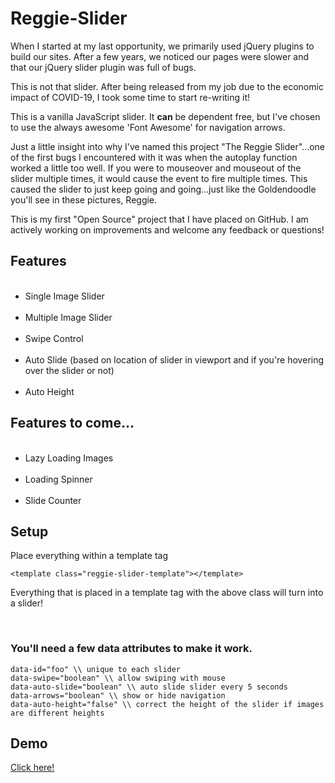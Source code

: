# Reggie-Slider
<p>When I started at my last opportunity, we primarily used jQuery plugins to build our sites. After a few years, we noticed our pages were slower and that our jQuery slider plugin was full of bugs.</p>
<p>This is not that slider. After being released from my job due to the economic impact of COVID-19, I took some time to start re-writing it!</p>
<p>This is a vanilla JavaScript slider. It <strong>can</strong> be dependent free, but I've chosen to use the always awesome 'Font Awesome' for navigation arrows.</p>
<p>Just a little insight into why I've named this project "The Reggie Slider"...one of the first bugs I encountered with it was when the autoplay function worked a little too well. If you were to mouseover and mouseout of the slider multiple times, it would cause the event to fire multiple times. This caused the slider to just keep going and going...just like the Goldendoodle you'll see in these pictures, Reggie.</p>
<p>This is my first "Open Source" project that I have placed on GitHub. I am actively working on improvements and welcome any feedback or questions!</p>

<h2>Features</h2>
<ul>
  <li>Single Image Slider</li>
  <li>Multiple Image Slider</li>
  <li>Swipe Control</li>
  <li>Auto Slide (based on location of slider in viewport and if you're hovering over the slider or not)</li>
  <li>Auto Height</li>
</ul>

<h2>Features to come...</h2>
<ul>
  <li>Lazy Loading Images</li>
  <li>Loading Spinner</li>
  <li>Slide Counter</li>
</ul>

<h2>Setup</h2>
<p>Place everything within a template tag</p>

```
<template class="reggie-slider-template"></template>
```
<p>Everything that is placed in a template tag with the above class will turn into a slider!</p>
  
<h3>You'll need a few data attributes to make it work.</h3>

```
data-id="foo" \\ unique to each slider 
data-swipe="boolean" \\ allow swiping with mouse
data-auto-slide="boolean" \\ auto slide slider every 5 seconds 
data-arrows="boolean" \\ show or hide navigation 
data-auto-height="false" \\ correct the height of the slider if images are different heights
```

<h2>Demo</h2>
<a href="http://andrewbohall.com/slider" target="_blank">Click here!</a>
